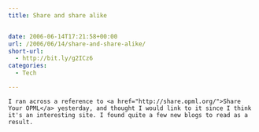 ```yaml
---
title: Share and share alike


date: 2006-06-14T17:21:58+00:00
url: /2006/06/14/share-and-share-alike/
short-url:
  - http://bit.ly/g2ICz6
categories:
  - Tech

---
```

<div class='microid-mailto+http:sha1:032e82f7cc17d87bd02f34701f91fc31acadf7c6'>
  
    I ran across a reference to <a href="http://share.opml.org/">Share Your OPML</a> yesterday, and thought I would link to it since I think it's an interesting site. I found quite a few new blogs to read as a result.
  
